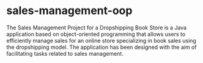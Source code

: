 # sales-management-oop
The Sales Management Project for a Dropshipping Book Store is a Java application based on object-oriented programming that allows users to efficiently manage sales for an online store specializing in book sales using the dropshipping model. The application has been designed with the aim of facilitating tasks related to sales management.
